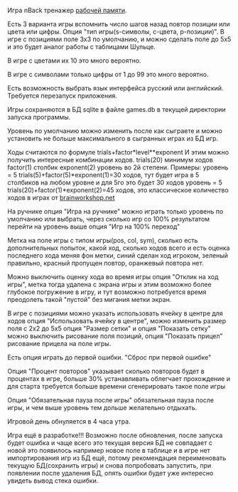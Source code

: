 Игра nBack тренажер [рабочей памяти](https://ru.wikipedia.org/wiki/%D0%A0%D0%B0%D0%B1%D0%BE%D1%87%D0%B0%D1%8F_%D0%BF%D0%B0%D0%BC%D1%8F%D1%82%D1%8C).

Есть 3 варианта игры вспомнить число шагов назад повтор позиции или цвета или цифры. Опция "тип игры(s-символы, c-цвета, р-позиции)".
В игре с позициями поле 3х3 по умолчанию, и можно сделать поле до 5х5 и это будет аналог работы с таблицами Шульце.

В игре с цветами их 10 это много вероятно.

В игре с символами только цифры от 1 до 99 это много вероятно.

Есть возможность выбрать язык интерфейса русский или английский. Требуется перезапуск приложения.

Игры сохраняются в БД sqlite в файле games.db в текущей директории запуска программы.

Уровень по умолчанию можно изменить после как сыграете и можно установить не больше максимального в сыгранных играх из БД игр.

Ходы считаются по формуле trials+factor*level**exponent
И этим можно получить интересные комбинации ходов.
trials(20) минимум ходов
factor(1) столбик
exponent(2) уровень во 2й степени.
Примеры:
уровень = 5  trials(5)+factor(5)*exponent(1)=30 ходов, тут будет игра в 5 столбиков на любом уровне и для 5го это будет 30 ходов
уровень = 5  trials(20)+factor(1)*exponent(2)=45 ходов, это классическое количество ходов в играх от [brainworkshop.net](http://brainworkshop.net/tutorial.html)

На ручнике опция "Игра на ручнике" можно играть только уровень по умолчанию или выбрать, через сколько игр со 100% результатом перейти на уровень выше опция "Игр на 100% переход"

Метка на поле игры с типом игры(pos, col, sym), сколько есть дополнительных попыток, какой ход, сколько ходов всего и есть оценка последнего хода меняя фон метки, синий сделан ход игроком, зеленый правильно, красный пропущен повтор, оранжевый повтора нет.

Можно выключить оценку хода во время игры опция "Отклик на ход игры", метка тогда удалена с экрана игры и этим возможно более глубокое погружение в игру, и тут возможно потребуется время преодолеть такой "пустой" без мигания метки экран.

В игре с позициями можно указать использовать ячейку в центре для ходов опция "Использовать ячейку в центре",
можно изменить размер поля с 2х2 до 5х5 опция "Размер сетки" и опция "Показать сетку" можно выключить рисование поля позиций, опция "Показать прицел" рисование прицела на поле игры.

Есть опция играть до первой ошибки. "Сброс при первой ошибке"

Опция "Процент повторов" указывает сколько повторов будет в процентах в игре, больше 30% устанавливать облегчает прохождение и для старта требуется больше времени сгенерировать такое поле игры

Опция "Обязательная пауза после игры" обязательная пауза после игры, и чем выше уровень тем дольше желательно отдыхать.

Игровой день обнуляется в 4 часа утра.


Игра ещё в разработке!!! Возможно после обновления, после запуска будет ошибка и чаще всего это текущая версия БД не совпадает с новой это появилось например новое поле в таблице и в игре нет импортирования игр из БД ещё, потому рекомендация переименовать текущую БД(сохранить игры) и снова попробовать запустить, при появлении после удаления БД, опять ошибки будет уже интересно увидеть вывод стека ошибки.